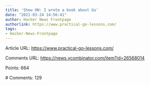 ```yaml
---
title: 'Show HN: I wrote a book about Go'
date: "2021-03-24 14:56:41"
author: Hacker News Frontpage
authorlink: https://www.practical-go-lessons.com/
tags:
- Hacker-News-Frontpage
---
```


<p>Article URL: <a href="https://www.practical-go-lessons.com/">https://www.practical-go-lessons.com/</a></p>
<p>Comments URL: <a href="https://news.ycombinator.com/item?id=26568014">https://news.ycombinator.com/item?id=26568014</a></p>
<p>Points: 664</p>
<p># Comments: 129</p>
